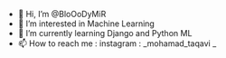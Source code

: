 - 👋 Hi, I’m @BloOoDyMiR
- 👀 I’m interested in Machine Learning
- 🌱 I’m currently learning Django and Python ML
- 📫 How to reach me : instagram : _mohamad_taqavi _

<!---
BloOoDyMiR/BloOoDyMiR is a ✨ special ✨ repository because its `README.md` (this file) appears on your GitHub profile.
You can click the Preview link to take a look at your changes.
--->
